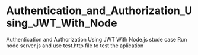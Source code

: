 # Authentication_and_Authorization_Using_JWT_With_Node
Authentication and Authorization Using JWT With Node.js stude case
Run node server.js and use test.http file to test the aplication
